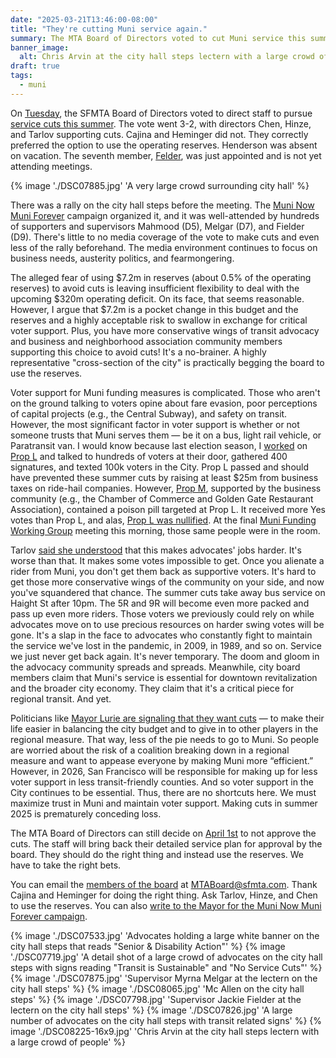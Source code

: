 ```yaml
---
date: "2025-03-21T13:46:00-08:00"
title: "They're cutting Muni service again."
summary: The MTA Board of Directors voted to cut Muni service this summer. They should use the reserves instead.
banner_image:
  alt: Chris Arvin at the city hall steps lectern with a large crowd of people
draft: true
tags:
  - muni
---
```


On [Tuesday](https://www.sfmta.com/calendar/board-directors-meeting-march-18-2025), the SFMTA Board of Directors voted to direct staff to pursue [service cuts this summer](https://www.sfmta.com/media/41902/download?inline). The vote went 3-2, with directors Chen, Hinze, and Tarlov supporting cuts. Cajina and Heminger did not. They correctly preferred the option to use the operating reserves. Henderson was absent on vacation. The seventh member, [Felder](https://www.sf.gov/mayor-lurie-appoints-alfonso-felder-to-sfmta-board), was just appointed and is not yet attending meetings.

{% image './DSC07885.jpg' 'A very large crowd surrounding city hall' %}

There was a rally on the city hall steps before the meeting. The [Muni Now Muni Forever](https://muniforever.org/) campaign organized it, and it was well-attended by hundreds of supporters and supervisors Mahmood (D5), Melgar (D7), and Fielder (D9). There's little to no media coverage of the vote to make cuts and even less of the rally beforehand. The media environment continues to focus on business needs, austerity politics, and fearmongering.

The alleged fear of using $7.2m in reserves (about 0.5% of the operating reserves) to avoid cuts is leaving insufficient flexibility to deal with the upcoming $320m operating deficit. On its face, that seems reasonable. However, I argue that $7.2m is a pocket change in this budget and the reserves and a highly acceptable risk to swallow in exchange for critical voter support. Plus, you have more conservative wings of transit advocacy and business and neighborhood association community members supporting this choice to avoid cuts! It's a no-brainer. A highly representative "cross-section of the city" is practically begging the board to use the reserves.

Voter support for Muni funding measures is complicated. Those who aren't on the ground talking to voters opine about fare evasion, poor perceptions of capital projects (e.g., the Central Subway), and safety on transit. However, the most significant factor in voter support is whether or not someone trusts that Muni serves them — be it on a bus, light rail vehicle, or Paratransit van. I would know because last election season, I [worked](/posts/campaign-trail/) on [Prop L](https://fundthebus.com/) and talked to hundreds of voters at their door, gathered 400 signatures, and texted 100k voters in the City. Prop L passed and should have prevented these summer cuts by raising at least $25m from business taxes on ride-hail companies. However, [Prop M](https://sftreasurer.org/proposition-m-2024-business-tax-reform), supported by the business community (e.g., the Chamber of Commerce and Golden Gate Restaurant Association), contained a poison pill targeted at Prop L. It received more Yes votes than Prop L, and alas, [Prop L was nullified](https://www.sfgate.com/politics/article/prop-l-results-muni-funding-19886865.php). At the final [Muni Funding Working Group](https://www.sf.gov/muni-funding-working-group) meeting this morning, those same people were in the room.

Tarlov [said she understood](https://www.sfgate.com/bayarea/article/sfmta-vote-cutting-muni-routes-20232311.php) that this makes advocates' jobs harder. It's worse than that. It makes some votes impossible to get. Once you alienate a rider from Muni, you don't get them back as supportive voters. It's hard to get those more conservative wings of the community on your side, and now you've squandered that chance. The summer cuts take away bus service on Haight St after 10pm. The 5R and 9R will become even more packed and pass up even more riders. Those voters we previously could rely on while advocates move on to use precious resources on harder swing votes will be gone. It's a slap in the face to advocates who constantly fight to maintain the service we've lost in the pandemic, in 2009, in 1989, and so on. Service we just never get back again. It's never temporary. The doom and gloom in the advocacy community spreads and spreads. Meanwhile, city board members claim that Muni's service is essential for downtown revitalization and the broader city economy. They claim that it's a critical piece for regional transit. And yet.

Politicians like [Mayor Lurie are signaling that they want cuts](https://www.sfchronicle.com/bayarea/article/s-f-mayor-daniel-lurie-takes-step-in-muni-ballot-20228174.php) — to make their life easier in balancing the city budget and to give in to other players in the regional measure. That way, less of the pie needs to go to Muni. So people are worried about the risk of a coalition breaking down in a regional measure and want to appease everyone by making Muni more “efficient.” However, in 2026, San Francisco will be responsible for making up for less voter support in less transit-friendly counties. And so voter support in the City continues to be essential. Thus, there are no shortcuts here. We must maximize trust in Muni and maintain voter support. Making cuts in summer 2025 is prematurely conceding loss.

The MTA Board of Directors can still decide on [April 1st](https://www.sfmta.com/calendar/board-directors-meeting-april-1-2025) to not approve the cuts. The staff will bring back their detailed service plan for approval by the board. They should do the right thing and instead use the reserves. We have to take the right bets.

You can email the [members of the board](https://www.sfmta.com/units/board-directors) at [MTABoard@sfmta.com](mailto:MTABoard@sfmta.com). Thank Cajina and Heminger for doing the right thing. Ask Tarlov, Hinze, and Chen to use the reserves. You can also [write to the Mayor for the Muni Now Muni Forever campaign](https://muniforever.org/).

{% image './DSC07533.jpg' 'Advocates holding a large white banner on the city hall steps that reads "Senior & Disability Action"' %}
{% image './DSC07719.jpg' 'A detail shot of a large crowd of advocates on the city hall steps with signs reading "Transit is Sustainable" and "No Service Cuts"' %}
{% image './DSC07875.jpg' 'Supervisor Myrna Melgar at the lectern on the city hall steps' %}
{% image './DSC08065.jpg' 'Mc Allen on the city hall steps' %}
{% image './DSC07798.jpg' 'Supervisor Jackie Fielder at the lectern on the city hall steps' %}
{% image './DSC07826.jpg' 'A large number of advocates on the city hall steps with transit related signs' %}
{% image './DSC08225-16x9.jpg' 'Chris Arvin at the city hall steps lectern with a large crowd of people' %}
